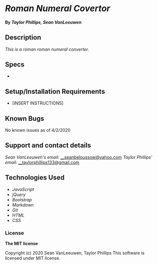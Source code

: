 # _Roman Numeral Covertor_


#### By _**Taylor Phillips, Sean VanLeeuwen**_

## Description

_This is a roman roman numeral converter._

## Specs

* 




## Setup/Installation Requirements

* [INSERT INSTRUCTIONS]

## Known Bugs

No known issues as of 4/2/2020

## Support and contact details

_Sean VanLeeuwen's email:_
__seanbeloussow@yahoo.com
_Taylor Phillips' email:_
__taylorphillips133@gmail.com

## Technologies Used

* _JavaScript_
* _jQuery_
* _Bootstrap_
* _Markdown_
* _Git_
* _HTML_
* _CSS_ 

### License

**The MIT license**

Copyright (c) 2020 Sean VanLeeuwen, Taylor Phillips
This software is licensed under MIT license.
